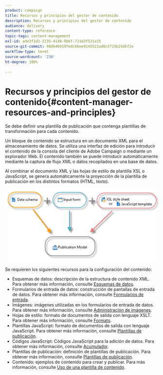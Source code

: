 ```yaml
---
product: campaign
title: Recursos y principios del gestor de contenido
description: Recursos y principios del gestor de contenido
audience: delivery
content-type: reference
topic-tags: content-management
exl-id: ade3f1d1-2235-4148-9b6f-721d3f521a15
source-git-commit: 98d646919fedc66ee9145522ad0c5f15b25dbf2e
workflow-type: tm+mt
source-wordcount: '238'
ht-degree: 100%

---
```


# Recursos y principios del gestor de contenido{#content-manager-resources-and-principles}

Se debe definir una plantilla de publicación que contenga plantillas de transformación para cada contenido.

Un bloque de contenido se estructura en un documento XML para el almacenamiento de datos. Se utiliza una interfaz de edición para introducir el contenido de la consola del cliente de Adobe Campaign o mediante un explorador Web. El contenido también se puede introducir automáticamente mediante la captura de flujo XML o datos recopilados en una base de datos.

Al combinar el documento XML y las hojas de estilo de plantilla XSL o JavaScript, se genera automáticamente la proyección de la plantilla de publicación en los distintos formatos (HTML, texto).

![](assets/d_ncs_content_process.png)

Se requieren los siguientes recursos para la configuración del contenido:

* Esquemas de datos: descripción de la estructura de contenido XML. Para obtener más información, consulte [Esquemas de datos](../../delivery/using/data-schemas.md).
* Formularios de entrada de datos: construcción de pantallas de entrada de datos. Para obtener más información, consulte [Formularios de entrada](../../delivery/using/input-forms.md).
* Imágenes: imágenes utilizadas en los formularios de entrada de datos. Para obtener más información, consulte [Administración de imágenes](../../delivery/using/formatting.md#image-management).
* Hojas de estilo: formato de documentos de salida con lenguaje XSLT. Para obtener más información, consulte [Formato](../../delivery/using/formatting.md).
* Plantillas JavaScript: formato de documentos de salida con lenguaje JavaScript. Para obtener más información, consulte [Plantillas de publicación](../../delivery/using/publication-templates.md).
* Códigos JavaScript: Códigos JavaScript para la adición de datos. Para obtener más información, consulte [Acumulador](../../delivery/using/publication-templates.md#aggregator).
* Plantillas de publicación: definición de plantillas de publicación. Para obtener más información, consulte [Plantillas de publicación](../../delivery/using/publication-templates.md).
* Contenido: ejemplos de contenido para crear y publicar. Para más información, consulte [Uso de una plantilla de contenido](../../delivery/using/using-a-content-template.md).
